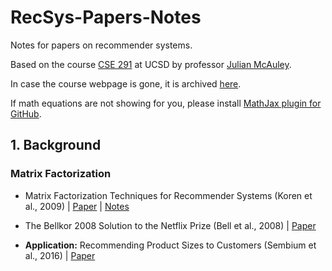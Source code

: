 # RecSys-Papers-Notes
Notes for papers on recommender systems.

Based on the course [CSE 291](https://cseweb.ucsd.edu/classes/fa17/cse291-b/) at UCSD by professor [Julian McAuley](http://cseweb.ucsd.edu/~jmcauley/).

In case the course webpage is gone, it is archived [here](./webpage_archive.pdf).

If math equations are not showing for you, please install [MathJax plugin for GitHub](https://chrome.google.com/webstore/detail/mathjax-plugin-for-github/ioemnmodlmafdkllaclgeombjnmnbima).

## 1. Background

### Matrix Factorization

- Matrix Factorization Techniques for Recommender Systems (Koren et al., 2009) | [Paper](Papers/1.1.1.pdf) | [Notes](Notes/1.1.1.md)

- The Bellkor 2008 Solution to the Netflix Prize (Bell et al., 2008) | [Paper](Papers/1.1.2.pdf)

- **Application:** Recommending Product Sizes to Customers (Sembium et al., 2016) | [Paper](Papers/1.1.3.pdf)

